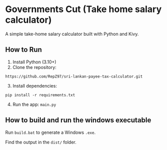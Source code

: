 # Governments Cut (Take home salary calculator)

A simple take-home salary calculator built with Python and Kivy.

## How to Run

1. Install Python (3.10+)
2. Clone the repository:

```
https://github.com/RepZ97/sri-lankan-payee-tax-calculator.git
```

3. Install dependencies:

```
pip install -r requirements.txt
```

4. Run the app: `main.py`

## How to build and run the windows executable

Run `build.bat` to generate a Windows `.exe`.

Find the output in the `dist/` folder.